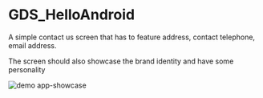 # GDS_HelloAndroid

A simple contact us screen that has to feature address, contact telephone, email address.

The screen should also showcase the brand identity and have some personality 

![demo app-showcase](http://g.recordit.co/zUAHZpEchV.gif)
